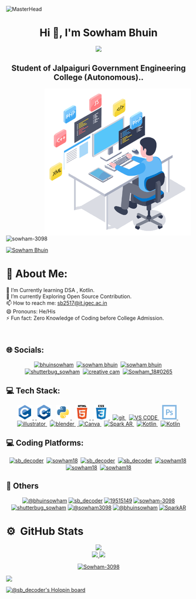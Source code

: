 
![MasterHead](https://media-exp1.licdn.com/dms/image/C4D16AQF16TW4w78Mug/profile-displaybackgroundimage-shrink_350_1400/0/1661528605780?e=1671062400&v=beta&t=bSAiyqnllND6Ytq4jnRAl-WaBGyknsLNjNhUU_QaIDo)

<h1 align="center">Hi 👋, I'm Sowham Bhuin</h1>
<div align="center">
<img src="https://readme-typing-svg.herokuapp.com?size=25&center=true&vCenter=true&width=650&lines=A+Passionate+Competitive+Programmer+From+India;An+Aspiring+Web+Developer+From+India">
</div >
<h2 align="center">Student of Jalpaiguri Government Engineering College (Autonomous)..</h2>
<img align="right" alt="Coding" width="400" src="output-onlinegiftools (1).gif"

<p align="left"> <img src="https://komarev.com/ghpvc/?username=sowham-3098&label=Profile%20views&color=0e75b6&style=flat" alt="sowham-3098" /> </p>

<p align="left"> <a href="https://www.linkedin.com/in/sowham-bhuin/" target="blank"><img src="https://www.godrejproperties.com/backoffice/data_content/projects/comingsoon_to_south_delhi_delhi/landing_page/images/connect-linkedin.png" alt="Sowham Bhuin" width="150" height="30" /></a> </p>


# 💫 About Me:
🔭 I’m Currently learning DSA , Kotlin.<br>
🌱 I’m currently Exploring Open Source Contribution.<br>
📫 How to reach me: sb2517@it.jgec.ac.in <br>
😄 Pronouns: He/His<br>
⚡ Fun fact: Zero Knowledge of Coding before College Admission.

<br>

## 🌐 Socials:

<p align="center">
<a href="https://twitter.com/bhuinsowham" target="blank"><img align="center" src="https://raw.githubusercontent.com/rahuldkjain/github-profile-readme-generator/master/src/images/icons/Social/twitter.svg" alt="bhuinsowham" height="30" width="40" /></a>&nbsp
<a href="https://linkedin.com/in/sowham bhuin" target="blank"><img align="center" src="https://raw.githubusercontent.com/rahuldkjain/github-profile-readme-generator/master/src/images/icons/Social/linked-in-alt.svg" alt="sowham bhuin" height="30" width="40" /></a>&nbsp
<a href="https://www.facebook.com/sowham bhuin" target="blank"><img align="center" src="https://raw.githubusercontent.com/rahuldkjain/github-profile-readme-generator/master/src/images/icons/Social/facebook.svg" alt="sowham bhuin" height="30" width="40" /></a>&nbsp
<a href="https://instagram.com/shutterbug_sowham/" target="blank"><img align="center" src="https://raw.githubusercontent.com/rahuldkjain/github-profile-readme-generator/master/src/images/icons/Social/instagram.svg" alt="shutterbug_sowham" height="30" width="40" /></a>&nbsp
<a href="https://www.youtube.com/channel/UCNV7z5JpuflEl8Rtx-IM3gw/featured" target="blank"><img align="center" src="https://raw.githubusercontent.com/rahuldkjain/github-profile-readme-generator/master/src/images/icons/Social/youtube.svg" alt="creative cam" height="30" width="40" /></a>&nbsp
<a href="https://discord.gg/Sowham_18#0265" target="blank"><img align="center" src="https://raw.githubusercontent.com/rahuldkjain/github-profile-readme-generator/master/src/images/icons/Social/discord.svg" alt="Sowham_18#0265" height="30" width="40" /></a>
</p>



## 💻 Tech Stack:
<p align="center"> <a href="https://www.cprogramming.com/" target="_blank" rel="noreferrer"> <img src="https://raw.githubusercontent.com/devicons/devicon/master/icons/c/c-original.svg" alt="c" width="40" /> </a> &nbsp<a href="https://www.w3schools.com/cpp/" target="_blank" rel="noreferrer"> <img src="https://raw.githubusercontent.com/devicons/devicon/master/icons/cplusplus/cplusplus-original.svg" alt="cplusplus" width="40" /> </a> &nbsp <a href="https://www.python.org" target="_blank" rel="noreferrer"> <img src="https://raw.githubusercontent.com/devicons/devicon/master/icons/python/python-original.svg" alt="python" width="40" /> </a>&nbsp
<a href="https://www.w3.org/html/" target="_blank" rel="noreferrer"> <img src="https://raw.githubusercontent.com/devicons/devicon/master/icons/html5/html5-original-wordmark.svg" alt="html5" width="40" /> </a>&nbsp<a href="https://www.w3schools.com/css/" target="_blank" rel="noreferrer"> <img src="https://raw.githubusercontent.com/devicons/devicon/master/icons/css3/css3-original-wordmark.svg" alt="css3" width="40"/> </a> &nbsp <a href="https://git-scm.com/" target="_blank" rel="noreferrer"> <img src="https://www.vectorlogo.zone/logos/git-scm/git-scm-icon.svg" alt="git" width="40" /> </a> &nbsp
<a href="https://visualstudio.microsoft.com/" target="_blank" rel="noreferrer"> <img src="https://code.visualstudio.com/assets/images/code-stable.png" alt="VS CODE" width="40" /> </a>&nbsp
<a href="https://www.photoshop.com/en" target="_blank" rel="noreferrer"> <img src="https://raw.githubusercontent.com/devicons/devicon/master/icons/photoshop/photoshop-line.svg" alt="photoshop" width="40" /> </a> &nbsp
<a href="https://www.illustrator.com/en" target="_blank" rel="noreferrer"> <img src="https://upload.wikimedia.org/wikipedia/commons/thumb/6/66/Illustrator_CC_icon.png/492px-Illustrator_CC_icon.png" alt="illustrator" width="40" /> </a>&nbsp
<a href="https://www.blender.com/en" target="_blank" rel="noreferrer"> <img src="https://upload.wikimedia.org/wikipedia/commons/thumb/0/0c/Blender_logo_no_text.svg/1200px-Blender_logo_no_text.svg.png" alt="blender" width="40" /> </a>&nbsp<a href="https://www.canva.com/en" target="_blank" rel="noreferrer"> <img src="https://pnggrid.com/wp-content/uploads/2021/05/Canva-app-logo-768x768.png"
alt="Canva" width="40" /> </a>&nbsp
<a href="https://sparkar.facebook.com/ar-studio/" target="_blank" rel="noreferrer"> <img src="https://repository-images.githubusercontent.com/238927599/670df700-49b8-11ea-8e07-4d0c886ccc9a"
alt="Spark AR" width="40"/> </a>&nbsp
<a href="eyJ2ZXJzaW9uIjoiMS43LjEwIiwicGxhdGZvcm0iOiJqYXZhIiwiYXJncyI6IiIsIm5vbmVNYXJrZXJzIjp0cnVlLCJ0aGVtZSI6ImlkZWEiLCJjb2RlIjoiLyoqXG4gKiBZb3UgY2FuIGVkaXQsIHJ1biwgYW5kIHNoYXJlIHRoaXMgY29kZS5cbiAqIHBsYXkua290bGlubGFuZy5vcmdcbiAqL1xuZnVuIG1haW4oKSB7XG4gICAgcHJpbnRsbihcIkhlbGxvLCB3b3JsZCEhIVwiKVxufSJ9" target="_blank" rel="noreferrer"> <img src="https://w7.pngwing.com/pngs/296/893/png-transparent-kotlin-hd-logo-thumbnail.png"
alt="Kotlin" width="40" /> </a>&nbsp
<a href="https://developer.android.com/studio?gclid=Cj0KCQjw0oyYBhDGARIsAMZEuMvhyxv6iwrq1nMMDI50GyH2fBG9iljGKBb43SUW9i_Ny0I43FFfsHYaAntSEALw_wcB&gclsrc=aw.ds" target="_blank" rel="noreferrer"> <img src="https://upload.wikimedia.org/wikipedia/commons/thumb/9/95/Android_Studio_Icon_3.6.svg/1900px-Android_Studio_Icon_3.6.svg.png"
alt="Kotlin" width="40" "/> </a>


</p>

## 💻 Coding Platforms:
<p align="center">
<a href="https://www.codechef.com/users/sb_decoder" target="blank"><img align="center" src="https://i.pinimg.com/originals/c5/d9/fc/c5d9fc1e18bcf039f464c2ab6cfb3eb6.jpg" alt="sb_decoder" height="40" width="40" /></a>&nbsp
<a href="https://www.hackerrank.com/sb_decoder?hr_r=1" target="blank"><img align="center" src="https://w7.pngwing.com/pngs/118/895/png-transparent-hackerrank-logos-and-brands-line-filled-icon-thumbnail.png" alt="sowham18" height="40" width="40" /></a>&nbsp
<a href="https://codeforces.com/profile/sb_decoder" target="blank"><img align="center" src="https://raw.githubusercontent.com/rahuldkjain/github-profile-readme-generator/master/src/images/icons/Social/codeforces.svg" alt="sb_decoder" height="40" width="40" /></a>&nbsp
<a href="https://www.leetcode.com/sb_decoder" target="blank"><img align="center" src="https://raw.githubusercontent.com/rahuldkjain/github-profile-readme-generator/master/src/images/icons/Social/leet-code.svg" alt="sb_decoder" height="40" width="40" /></a>&nbsp
<a href="https://auth.geeksforgeeks.org/user/sowham18" target="blank"><img align="center" src="https://raw.githubusercontent.com/rahuldkjain/github-profile-readme-generator/master/src/images/icons/Social/geeks-for-geeks.svg" alt="sowham18" height="40" width="40" /></a>&nbsp
<a href="https://atcoder.jp/users/sb_decoder" target="blank"><img align="center" src="https://img.atcoder.jp/assets/atcoder.png" alt="sowham18" height="40" width="40" /></a>&nbsp
<a href="https://www.codingninjas.com/codestudio/profile/7c9cdec9-7f01-467b-9f53-3f93d071f24b" target="blank"><img align="center" src="https://encrypted-tbn0.gstatic.com/images?q=tbn:ANd9GcRgc1xfS5LK7FayIDccjkLFNYUrvJJMAj4DVZzEzybMqVcjz8M3LRCLG-61f-c08icMLd0&usqp=CAU" alt="sowham18" height="40" width="50" /></a>

</p>

## 🔶 Others 
<p align="center">
  <a href="https://www.cloudskillsboost.google/public_profiles/0090f9d7-1547-43cc-8a87-e6136cca4b17" target="blank"><img align="center" src="https://www.vectorlogo.zone/logos/google_cloud/google_cloud-icon.svg" alt="@bhuinsowham" height="40" width="40" /></a>
<a href="https://dev.to/sb_decoder" target="blank"><img align="center" src="https://raw.githubusercontent.com/rahuldkjain/github-profile-readme-generator/master/src/images/icons/Social/devto.svg" alt="sb_decoder" height="30" width="40" /></a>
<a href="https://stackoverflow.com/users/19515149" target="blank"><img align="center" src="https://raw.githubusercontent.com/rahuldkjain/github-profile-readme-generator/master/src/images/icons/Social/stack-overflow.svg" alt="19515149" height="30" width="40" /></a>
<a href="https://codesandbox.com/sowham-3098" target="blank"><img align="center" src="https://raw.githubusercontent.com/rahuldkjain/github-profile-readme-generator/master/src/images/icons/Social/codesandbox.svg" alt="sowham-3098" height="30" width="40" /></a>
<a href="https://dribbble.com/shutterbug_sowham" target="blank"><img align="center" src="https://raw.githubusercontent.com/rahuldkjain/github-profile-readme-generator/master/src/images/icons/Social/dribbble.svg" alt="shutterbug_sowham" height="30" width="40" /></a>
<a href="https://hashnode.com/@sowham3098" target="blank"><img align="center" src="https://raw.githubusercontent.com/rahuldkjain/github-profile-readme-generator/master/src/images/icons/Social/hashnode.svg" alt="@sowham3098" height="30" width="40" /></a>
<a href="https://medium.com/@bhuinsowham" target="blank"><img align="center" src="https://raw.githubusercontent.com/rahuldkjain/github-profile-readme-generator/master/src/images/icons/Social/medium.svg" alt="@bhuinsowham" height="30" width="40" /></a>
<a href="https://www.facebook.com/sparkarhub/portfolios/ig/shutterbug_sowham/" target="blank"><img align="center" src="https://repository-images.githubusercontent.com/238927599/670df700-49b8-11ea-8e07-4d0c886ccc9a" alt="SparkAR" height="30" width="40" /></a>

</p>







# ⚙️ &nbsp;GitHub Stats
<p align="center">
<a href="https://github.com/Sowham-3098">
<img height="180em" src="https://github-readme-streak-stats.herokuapp.com/?user=Sowham-3098&theme=react" />
  <br>
  <img height="180em" src="https://github-readme-stats-eight-theta.vercel.app/api?username=Sowham-3098&show_icons=true&theme=algolia&include_all_commits=true&count_private=true"/>  
  <img height="180em" src="https://github-readme-stats-eight-theta.vercel.app/api/top-langs/?username=Sowham-3098&layout=compact&langs_count=8&theme=algolia"/>
  
</a>
</p>
<p align="center"> <a href="https://github.com/ryo-ma/github-profile-trophy"><img src="https://github-profile-trophy.vercel.app/?username=Sowham-3098" alt="Sowham-3098" /></a> </p>
<img align="center" width="1000" src="https://activity-graph.herokuapp.com/graph?username=Sowham-3098&theme=react-dark" />

[![@sb_decoder's Holopin board](https://holopin.me/sb_decoder)](https://holopin.io/@sb_decoder)
